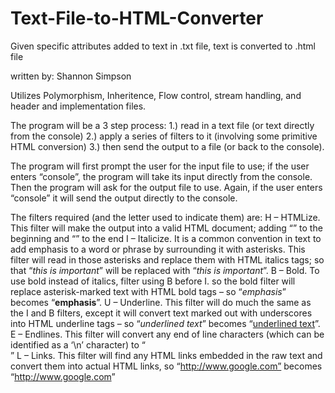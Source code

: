 Text-File-to-HTML-Converter
===========================

Given specific attributes added to text in .txt file, text is converted to .html file

written by: Shannon Simpson

Utilizes Polymorphism, Inheritence, Flow control, stream handling, and header and implementation files.

The program will be a 3 step process:
1.) read in a text file (or text directly from the console)
2.) apply a series of filters to it (involving some primitive HTML conversion)
3.) then send the output to a file (or back to the console).

The program will first prompt the user for the input file to use; 
  if the user enters “console”, the program will take its input directly from the console.
Then the program will ask for the output file to use. 
  Again, if the user enters “console” it will send the output directly to the console.

The filters required (and the letter used to indicate them) are:
H – HTMLize. 
  This filter will make the output into a valid HTML document; 
  adding “<html><head><title>HTML document</title></head><body>” to the beginning and “</body></html>” to the end 
I – Italicize. 
  It is a common convention in text to add emphasis to a word or phrase by surrounding it with asterisks. 
  This filter will read in those asterisks and replace them with HTML italics tags; 
  so that “*this is important*” will be replaced with “<i>this is important</i>”.
B – Bold. 
  To use bold instead of italics, filter using B before I.
  so the bold filter will replace asterisk-marked text with HTML bold tags – so “*emphasis*” becomes “<b>emphasis</b>”.
U – Underline. 
  This filter will do much the same as the I and B filters, 
  except it will convert text marked out with underscores into HTML underline tags – 
  so “_underlined text_” becomes “<u>underlined text</u>”.
E – Endlines. 
  This filter will convert any end of line characters (which can be identified as a ‘\n’ character) to “<br>” 
L – Links. 
  This filter will find any HTML links embedded in the raw text and convert them into actual HTML links, 
  so “http://www.google.com” becomes “<a href=”www.google.com”>http://www.google.com</a>”

